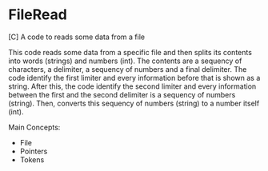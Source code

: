 # FileRead

[C] A code to reads some data from a file


This code reads some data from a specific file and then splits its contents into words (strings) and numbers (int). The contents are a sequency of characters, a delimiter, a sequency of numbers and a final delimiter. The code identify the first limiter and every information before that is shown as a string. After this, the code identify the second limiter and every information between the first and the second delimiter is a sequency of numbers (string). Then, converts this sequency of numbers (string) to a number itself (int).


Main Concepts:

- File
- Pointers
- Tokens
